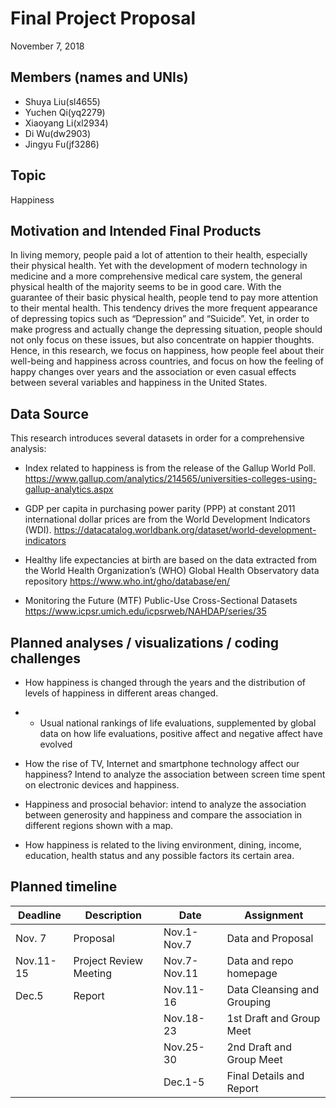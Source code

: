 Final Project Proposal
================
November 7, 2018

Members (names and UNIs)
------------------------

-   Shuya Liu(sl4655)
-   Yuchen Qi(yq2279)
-   Xiaoyang Li(xl2934)
-   Di Wu(dw2903)
-   Jingyu Fu(jf3286)

Topic
-----

Happiness

Motivation and Intended Final Products
--------------------------------------

In living memory, people paid a lot of attention to their health, especially their physical health. Yet with the development of modern technology in medicine and a more comprehensive medical care system, the general physical health of the majority seems to be in good care. With the guarantee of their basic physical health, people tend to pay more attention to their mental health. This tendency drives the more frequent appearance of depressing topics such as “Depression” and “Suicide”. Yet, in order to make progress and actually change the depressing situation, people should not only focus on these issues, but also concentrate on happier thoughts. Hence, in this research, we focus on happiness, how people feel about their well-being and happiness across countries, and focus on how the feeling of happy changes over years and the association or even casual effects between several variables and happiness in the United States.

Data Source
-----------

This research introduces several datasets in order for a comprehensive analysis:

-   Index related to happiness is from the release of the Gallup World Poll.
    <https://www.gallup.com/analytics/214565/universities-colleges-using-gallup-analytics.aspx>

-   GDP per capita in purchasing power parity (PPP) at constant 2011 international dollar prices are from the World Development Indicators (WDI).
    <https://datacatalog.worldbank.org/dataset/world-development-indicators>

-   Healthy life expectancies at birth are based on the data extracted from the World Health Organization’s (WHO) Global Health Observatory data repository
    <https://www.who.int/gho/database/en/>
-   Monitoring the Future (MTF) Public-Use Cross-Sectional Datasets
    <https://www.icpsr.umich.edu/icpsrweb/NAHDAP/series/35>

Planned analyses / visualizations / coding challenges
-----------------------------------------------------

-   How happiness is changed through the years and the distribution of levels of happiness in different areas changed.
-   -   Usual national rankings of life evaluations, supplemented by global data on how life evaluations, positive affect and negative affect have evolved

-   How the rise of TV, Internet and smartphone technology affect our happiness? Intend to analyze the association between screen time spent on electronic devices and happiness.
-   Happiness and prosocial behavior: intend to analyze the association between generosity and happiness and compare the association in different regions shown with a map.
-   How happiness is related to the living environment, dining, income, education, health status and any possible factors its certain area.

Planned timeline
----------------

| Deadline  | Description            | Date         | Assignment                  |
|-----------|------------------------|--------------|-----------------------------|
| Nov. 7    | Proposal               | Nov.1-Nov.7  | Data and Proposal           |
| Nov.11-15 | Project Review Meeting | Nov.7-Nov.11 | Data and repo homepage      |
| Dec.5     | Report                 | Nov.11-16    | Data Cleansing and Grouping |
|           |                        | Nov.18-23    | 1st Draft and Group Meet    |
|           |                        | Nov.25-30    | 2nd Draft and Group Meet    |
|           |                        | Dec.1-5      | Final Details and Report    |
